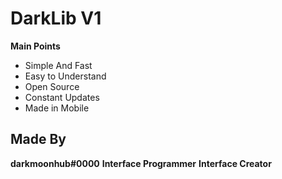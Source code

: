 # DarkLib V1

**Main Points**

- Simple And Fast
- Easy to Understand
- Open Source
- Constant Updates
- Made in Mobile

## Made By

**__darkmoonhub#0000__** 
**Interface Programmer** 
**Interface Creator**
